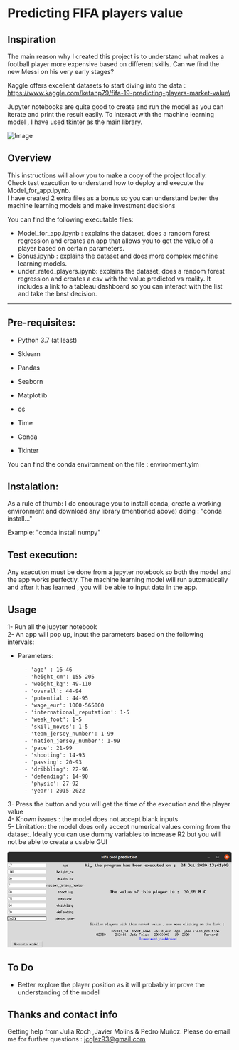 # Predicting FIFA players value



## **Inspiration**

The main reason why I created this project is to understand what makes a football player more expensive based on different skills.
Can we find the new Messi on his very early stages?

Kaggle offers excellent datasets to start diving into the data : https://www.kaggle.com/ketanp79/fifa-19-predicting-players-market-value\

Jupyter notebooks are quite good to create and run the model as you can iterate and print the result easily.
To interact with the machine learning model , I have used tkinter as the main library.

![Image](http://www.radiohc.cu/articles/7633-fifa.jpg)

## **Overview**
This instructions will allow you to make a copy of the project locally.\
Check test execution to understand how  to deploy  and execute the Model_for_app.ipynb. \
I have created 2 extra files as a bonus so you can understand better the machine learning models and make investment decisions

You can find the following executable files:

- Model_for_app.ipynb : explains the dataset, does a random forest regression and creates an app that allows you to get the value of a player based on certain parameters.
- Bonus.ipynb :  explains the dataset and does more complex machine learning models.
- under_rated_players.ipynb: explains the dataset, does a random forest regression and creates a csv with the value predicted vs reality. It includes a link to a tableau dashboard so you can interact with the list and take the best decision.








---


## **Pre-requisites:**

- Python 3.7 (at least)

- Sklearn 

- Pandas

- Seaborn

- Matplotlib

- os

- Time

- Conda

- Tkinter

You can find the conda environment on the file : environment.ylm



## **Instalation:**

As a rule of thumb: I do encourage you to install conda, create a working environment and download any library (mentioned above) doing : "conda install..."

Example: "conda install numpy"

## **Test execution:**

Any execution must be done from a jupyter notebook so both the model and the app works perfectly.
The machine learning model will run automatically and after it has learned , you will be able to input data in the app.





## **Usage**

1- Run all the jupyter notebook\
2- An app will pop up, input the parameters based on the following intervals:


- Parameters: 

        - 'age' : 16-46
        - 'height_cm': 155-205
        - 'weight_kg': 49-110
        - 'overall': 44-94
        - 'potential : 44-95
        - 'wage_eur': 1000-565000
        - 'international_reputation': 1-5
        - 'weak_foot': 1-5
        - 'skill_moves': 1-5
        - 'team_jersey_number': 1-99
        - 'nation_jersey_number': 1-99
        - 'pace': 21-99
        - 'shooting': 14-93
        - 'passing': 20-93
        - 'dribbling': 22-96
        - 'defending': 14-90
        - 'physic': 27-92
        - 'year': 2015-2022
3- Press the button and you will get the time of the execution and the player value\
4- Known issues : the model does not accept blank inputs\
5- Limitation: the model does only accept numerical values coming from the dataset. Ideally you can use dummy variables to increase R2 but you will not be able to create a usable GUI

![Image](https://github.com/JCGlez93/Predicting_FIFA_players_value/blob/main/app_screenshot.png)

## **To Do**

- Better explore the player position as it will probably improve the understanding of the model




## **Thanks and contact info**
Getting help from Julia Roch ,Javier Molins & Pedro Muñoz.
Please do email me for further questions : jcglez93@gmail.com
